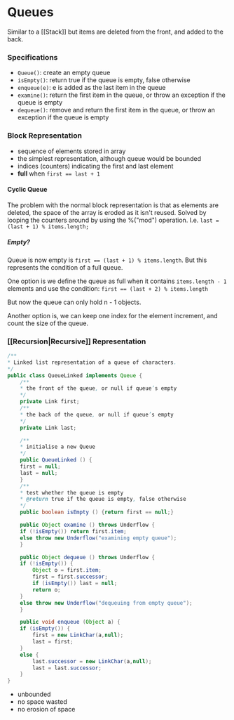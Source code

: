 # Queues
Similar to a [[Stack]] but items are deleted from the front, and added to the back.

### Specifications 
- `Queue()`: create an empty queue
- `isEmpty()`: return true if the queue is empty, false otherwise 
- `enqueue(e)`: e is added as the last item in the queue 
- `examine()`: return the first item in the queue, or throw an exception if the queue is empty 
- `dequeue()`: remove and return the first item in the queue, or throw an exception if the queue is empty

### Block Representation
- sequence of elements stored in array
- the simplest representation, although queue would be bounded
- indices (counters) indicating the first and last element
- **full** when `first == last + 1`



#### Cyclic Queue
The problem with the normal block representation is that as elements are deleted, the space of the array is eroded as it isn't reused.
Solved by looping the counters around by using the %("mod") operation. 
I.e. `last = (last + 1) % items.length;`

##### Empty?
Queue is now empty is `first == (last + 1) % items.length`.
But this represents the condition of a full queue.

One option is we define the queue as full when it contains `items.length - 1` elements and use the condition:
`first == (last + 2) % items.length`

But now the queue can only hold n - 1 objects.

Another option is, we can keep one index for the element increment, and count the size of the queue.

### [[Recursion|Recursive]] Representation
```java
/**  
* Linked list representation of a queue of characters.  
*/  
public class QueueLinked implements Queue {  
	/**  
	* the front of the queue, or null if queue’s empty  
	*/  
	private Link first;  
	/**  
	* the back of the queue, or null if queue’s empty  
	*/  
	private Link last;  

	/**  
	* initialise a new Queue  
	*/  
	public QueueLinked () {  
	first = null;  
	last = null;  
	}  
	/**  
	* test whether the queue is empty  
	* @return true if the queue is empty, false otherwise  
	*/  
	public boolean isEmpty () {return first == null;}

	public Object examine () throws Underflow {  
	if (!isEmpty()) return first.item;  
	else throw new Underflow("examining empty queue");  
	}

	public Object dequeue () throws Underflow {  
	if (!isEmpty()) {  
		Object o = first.item;  
		first = first.successor;  
		if (isEmpty()) last = null;  
		return o;  
	}  
	else throw new Underflow("dequeuing from empty queue");  
	}

	public void enqueue (Object a) {  
	if (isEmpty()) {  
		first = new LinkChar(a,null);  
		last = first;  
	}  
	else {  
		last.successor = new LinkChar(a,null);  
		last = last.successor;  
	}
}
```
- unbounded
- no space wasted
- no erosion of space